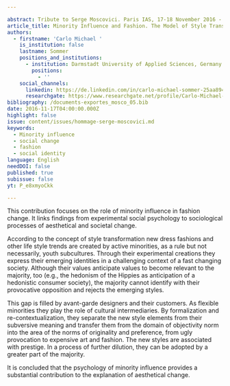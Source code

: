 ```yaml
---

abstract: Tribute to Serge Moscovici. Paris IAS, 17-18 November 2016 - Session 1
article_title: Minority Influence and Fashion. The Model of Style Transformation
authors:
  - firstname: 'Carlo Michael '
    is_institution: false
    lastname: Sommer
    positions_and_institutions:
      - institution: Darmstadt University of Applied Sciences, Germany
        positions:
          - ''
    social_channels:
      linkedin: https://de.linkedin.com/in/carlo-michael-sommer-25aa894
      researchgate: https://www.researchgate.net/profile/Carlo-Michael-Sommer
bibliography: /documents-exportes_mosco_05.bib
date: 2016-11-17T04:00:00.000Z
highlight: false
issue: content/issues/hommage-serge-moscovici.md
keywords:
  - Minority influence
  - social change
  - fashion
  - social identity
language: English
needDOI: false
published: true
subissue: false
yt: P_e8xmyoCkk

---
```



This contribution focuses on the role of minority influence in fashion change. It links findings from experimental social psychology to sociological processes of aesthetical and societal change.

According to the concept of style transformation new dress fashions and other life style trends are created by active minorities, as a rule but not necessarily, youth subcultures. Through their experimental creations they express their emerging identities in a challenging context of a fast changing society. Although their values anticipate values to become relevant to the majority, too (e.g., the hedonism of the Hippies as anticipation of a hedonistic consumer society), the majority cannot identify with their provocative opposition and rejects the emerging styles.

This gap is filled by avant-garde designers and their customers. As flexible minorities they play the role of cultural intermediaries. By formalization and re-contextualization, they separate the new style elements from their subversive meaning and transfer them from the domain of objectivity norm into the area of the norms of originality and preference, from ugly provocation to expensive art and fashion. The new styles are associated with prestige. In a process of further dilution, they can be adopted by a greater part of the majority.

It is concluded that the psychology of minority influence provides a substantial contribution to the explanation of aesthetical change.

<Youtube yt="P_e8xmyoCkk" caption="Minority Influence and Fashion. The Model of Style Transformation"></Youtube>